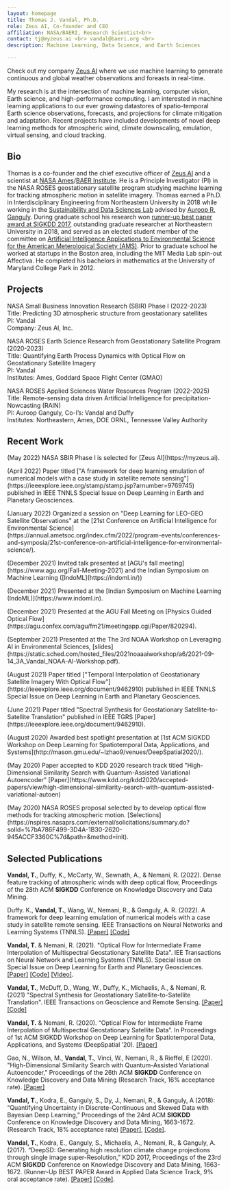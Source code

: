 ```yaml
---
layout: homepage
title: Thomas J. Vandal, Ph.D.
role: Zeus AI, Co-founder and CEO 
affiliation: NASA/BAERI, Research Scientist<br> 
contact: tj@myzeus.ai <br> vandal@baeri.org <br>
description: Machine Learning, Data Science, and Earth Sciences

---
```


Check out my company [Zeus AI](https://myzeus.ai/) where we use machine learning to generate continuous and global weather observations and foreasts in real-time.

My research is at the intersection of machine learning, computer vision, Earth science, and high-performance computing. I am interested in machine learning applications to our ever growing datastores of spatio-temporal Earth science observations, forecasts, and projections for climate mitigation and adaptation. Recent projects have included developments of novel deep learning methods for atmospheric wind, climate downscaling, emulation, virtual sensing, and cloud tracking. 

## Bio

Thomas is a co-founder and the chief executive officer of [Zeus AI](https://myzeus.ai) and a scientist at [NASA Ames](https://www.nasa.gov/ames/)/[BAER Institute](https://baeri.org/). He is a Principle Investigator (PI) in the NASA ROSES geostationary satellite program studying machine learning for tracking atmospheric motion in satellite imagery. Thomas earned a Ph.D. in Interdisciplinary Engineering from Northeastern University in 2018 while working in the [Sustainability and Data Sciences Lab](https://web.northeastern.edu/sds/) advised by [Auroop R. Ganguly](https://coe.northeastern.edu/people/ganguly-auroop/). During graduate school his research won [runner-up best paper award at SIGKDD 2017](https://www.kdd.org/awards/view/2017-sigkdd-best-paper-award-winners), outstanding graduate researcher at Northeastern University in 2018, and served as an elected student member of the committee on [Artificial Intelligence Applications to Environmental Science for the American Meterological Society (AMS)](https://www.ametsoc.org/index.cfm/stac/committees/committee-on-artificial-intelligence-applications-to-environmental-science/membership/). Prior to graduate school he worked at startups in the Boston area, including the MIT Media Lab spin-out Affectiva.  He completed his bachelors in mathematics at the University of Maryland College Park in 2012.


## Projects

NASA Small Business Innovation Research (SBIR) Phase I (2022-2023) <br>
Title: Predicting 3D atmospheric structure from geostationary satellites <br>
PI: Vandal <br>
Company: Zeus AI, Inc.

NASA ROSES Earth Science Research from Geostationary Satellite Program (2020-2023) <br>
Title: Quantifying Earth Process Dynamics with Optical Flow on Geostationary Satellite Imagery <br>
PI: Vandal <br>
Institutes: Ames, Goddard Space Flight Center (GMAO)

NASA ROSES Applied Sciences Water Resources Program (2022-2025)  <br>
Title: Remote-sensing data driven Artificial Intelligence for precipitation-Nowcasting (RAIN)  <br>
PI: Auroop Ganguly, Co-I’s: Vandal and Duffy  <br>
Institutes: Northeastern, Ames, DOE ORNL, Tennessee Valley Authority

## Recent Work

<p>(May 2022) NASA SBIR Phase I is selected for [Zeus AI](https://myzeus.ai). </p>
<p>(April 2022)  Paper titled ["A framework for deep learning emulation of numerical models with a case study in satellite remote sensing"](https://ieeexplore.ieee.org/stamp/stamp.jsp?arnumber=9769745) published in IEEE TNNLS Special Issue on Deep Learning in Earth and Planetary Geosciences.</p>
<p>(January 2022) Organized a session on "Deep Learning for LEO-GEO Satellite Observations" at the [21st Conference on Artificial Intelligence for Environmental Science](https://annual.ametsoc.org/index.cfm/2022/program-events/conferences-and-symposia/21st-conference-on-artificial-intelligence-for-environmental-science/).</p>
<p>(December 2021) Invited talk presented at [AGU's fall meeting](https://www.agu.org/Fall-Meeting-2021) and the Indian Symposium on Machine Learning ([IndoML](https://indoml.in/))</p>
<p>(December 2021) Presented at the [Indian Symposium on Machine Learning (IndoML)](https://www.indoml.in).</p>
<p>(December 2021) Presented at the AGU Fall Meeting on [Physics Guided Optical Flow](https://agu.confex.com/agu/fm21/meetingapp.cgi/Paper/820294).</p>
<p>(September 2021) Presented at the The 3rd NOAA Workshop on Leveraging AI in Environmental Sciences, [slides](https://static.sched.com/hosted_files/2021noaaaiworkshop/a6/2021-09-14_3A_Vandal_NOAA-AI-Workshop.pdf).</p>
<p>(August 2021) Paper titled ["Temporal Interpolation of Geostationary Satellite Imagery With Optical Flow"](https://ieeexplore.ieee.org/document/9462910) published in IEEE TNNLS Special Issue on Deep Learning in Earth and Planetary Geosciences.</p>
<p>(June 2021) Paper titled "Spectral Synthesis for Geostationary Satellite-to-Satellite Translation" published in IEEE TGRS [Paper](https://ieeexplore.ieee.org/document/9462910).</p>
<p>(August 2020) Awarded best spotlight presentation at [1st ACM SIGKDD Workshop on Deep Learning for Spatiotemporal Data, Applications, and Systems](http://mason.gmu.edu/~lzhao9/venues/DeepSpatial2020/).</p>
<p>(May 2020) Paper accepted to KDD 2020 research track titled "High-Dimensional Similarity Search with Quantum-Assisted Variational Autoencoder" [Paper](https://www.kdd.org/kdd2020/accepted-papers/view/high-dimensional-similarity-search-with-quantum-assisted-variational-autoen)</p>
<p>(May 2020) NASA ROSES proposal selected by to develop optical flow methods for tracking atmospheric motion. [Selections](https://nspires.nasaprs.com/external/solicitations/summary.do?solId=%7bA786F499-3D4A-1B30-2620-945ACCF3360C%7d&path=&method=init). </p>

## Selected Publications

**Vandal, T.**, Duffy, K., McCarty, W., Sewnath, A., & Nemani, R. (2022). Dense feature tracking of atmospheric winds with deep optical flow, Proceedings of the 28th ACM **SIGKDD** Conference on Knowledge Discovery and Data Mining. 

Duffy. K., **Vandal, T.**, Wang, W., Nemani, R., & Ganguly, A. R. (2022). A framework for deep learning emulation of numerical models with a case study in satellite remote sensing. IEEE Transactions on Neural Networks and Learning Systems (TNNLS). [[Paper]](https://ieeexplore.ieee.org/stamp/stamp.jsp?arnumber=9769745) [[Code]](https://github.com/KateDuffy/maiac-emulator)

**Vandal, T.** & Nemani, R. (2021). "Optical Flow for Intermediate Frame Interpolation of Multispectral Geostationary Satellite Data". IEE Transactions on Neural Network and Learning Systems (TNNLS). Special issue on Special Issue on Deep Learning for Earth and Planetary Geosciences. [[Paper]](https://ieeexplore.ieee.org/document/9511282) [[Code]](https://github.com/tjvandal/geostationary-superslomo) [[Video]](https://www.youtube.com/watch?v=NeMXPQw3CJU&ab_channel=ThomasVandal).

**Vandal, T.**, McDuff, D., Wang, W., Duffy, K., Michaelis, A., & Nemani, R. (2021) "Spectral Synthesis for Geostationary Satellite-to-Satellite Translation". IEEE Transactions on Geoscience and Remote Sensing. [[Paper]](https://ieeexplore.ieee.org/document/9462910) [[Code]](https://github.com/tjvandal/unsupervised-spectral-synthesis)

**Vandal, T.** & Nemani, R. (2020). “Optical Flow for Intermediate Frame Interpolation of Multispectral Geostationary Satellite Data”. In Proceedings of 1st ACM SIGKDD Workshop on Deep Learning for Spatiotemporal Data, Applications, and Systems (DeepSpatial ’20). [[Paper]](http://mason.gmu.edu/~lzhao9/venues/DeepSpatial2020/papers/DeepSpatial_paper_6_camera_ready.pdf)

Gao, N., Wilson, M., **Vandal, T.**, Vinci, W., Nemani, R., & Rieffel, E (2020). "High-Dimensional Similarity Search with Quantum-Assisted Variational Autoencoder," Proceedings of the 26th ACM **SIGKDD** Conference on Knowledge Discovery and Data Mining (Research Track, 16% acceptance rate). [[Paper]](https://www.kdd.org/kdd2020/accepted-papers/view/high-dimensional-similarity-search-with-quantum-assisted-variational-autoen)

**Vandal, T.**, Kodra, E., Ganguly, S., Dy, J., Nemani, R., & Ganguly, A (2018): “Quantifying Uncertainty in Discrete-Continuous and Skewed Data with Bayesian Deep Learning,” Proceedings of the 24rd ACM **SIGKDD** Conference on Knowledge Discovery and Data Mining, 1663-1672. (Research Track, 18% acceptance rate) [[Paper]](https://www.kdd.org/kdd2018/accepted-papers/view/quantifying-uncertainty-in-discrete-continuous-and-skewed-data-with-bayesia), [[Code]](https://github.com/tjvandal/discrete-continuous-bdl).

**Vandal, T.**, Kodra, E., Ganguly, S., Michaelis, A., Nemani, R., & Ganguly, A. (2017). “DeepSD: Generating high resolution climate change projections through single image super-Resolution,” KDD 2017, Proceedings of the 23rd ACM **SIGKDD** Conference on Knowledge Discovery and Data Mining, 1663-1672. (Runner-Up BEST PAPER Award in Applied Data Science Track, 9% oral acceptance rate). [[Paper]](https://www.kdd.org/kdd2017/papers/view/deepsd-generating-high-resolution-climate-change-projections-through-single) [[Code]](https://github.com/tjvandal/deepsd).
